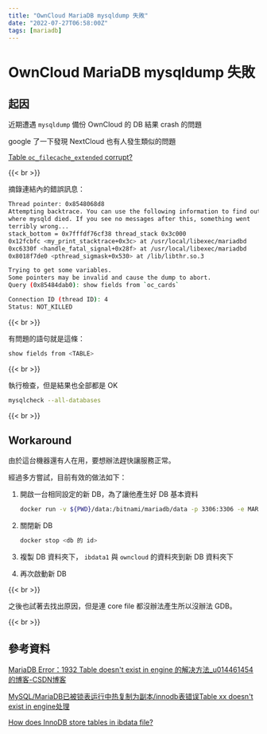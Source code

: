 ```yaml
---
title: "OwnCloud MariaDB mysqldump 失敗"
date: "2022-07-27T06:58:00Z"
tags: [mariadb]
---
```


# OwnCloud MariaDB mysqldump 失敗

## 起因

近期遭遇 `mysqldump` 備份 OwnCloud 的 DB 結果 crash 的問題

google 了一下發現 NextCloud 也有人發生類似的問題

[Table `oc_filecache_extended` corrupt?](https://help.nextcloud.com/t/table-oc-filecache-extended-corrupt/123149)

{{< br >}}

摘錄連結內的錯誤訊息：

```Bash
Thread pointer: 0x8548068d8
Attempting backtrace. You can use the following information to find out
where mysqld died. If you see no messages after this, something went
terribly wrong...
stack_bottom = 0x7fffdf76cf38 thread_stack 0x3c000
0x12fcbfc <my_print_stacktrace+0x3c> at /usr/local/libexec/mariadbd
0xc6330f <handle_fatal_signal+0x28f> at /usr/local/libexec/mariadbd
0x8018f7de0 <pthread_sigmask+0x530> at /lib/libthr.so.3

Trying to get some variables.
Some pointers may be invalid and cause the dump to abort.
Query (0x85484dab0): show fields from `oc_cards`

Connection ID (thread ID): 4
Status: NOT_KILLED
```

{{< br >}}

有問題的語句就是這條：

```Bash
show fields from <TABLE>
```

{{< br >}}

執行檢查，但是結果也全部都是 OK

```Bash
mysqlcheck --all-databases
```

{{< br >}}

## Workaround

由於這台機器還有人在用，要想辦法趕快讓服務正常。

經過多方嘗試，目前有效的做法如下：

1. 開啟一台相同設定的新 DB，為了讓他產生好 DB 基本資料

    ```Bash
    docker run -v ${PWD}/data:/bitnami/mariadb/data -p 3306:3306 -e MARIADB_ROOT_PASSWORD=mypassword -d bitnami/mariadb:10.5.15
    ```
2. 關閉新 DB

    ```Bash
    docker stop <db 的 id>
    ```
3. 複製 DB 資料夾下， `ibdata1` 與 `owncloud` 的資料夾到新 DB 資料夾下
4. 再次啟動新 DB

{{< br >}}

之後也試著去找出原因，但是連 core file 都沒辦法產生所以沒辦法 GDB。

{{< br >}}

## 參考資料

[MariaDB Error：1932 Table doesn't exist in engine 的解决方法_u014461454的博客-CSDN博客](https://blog.csdn.net/hawht/article/details/84246261)

[MySQL/MariaDB已被锁表运行中热复制为副本/innodb表错误Table xx doesn't exist in engine处理](https://blog.path8.net/archives/7608.html)

[How does InnoDB store tables in ibdata file?](https://dba.stackexchange.com/questions/62989/how-does-innodb-store-tables-in-ibdata-file)